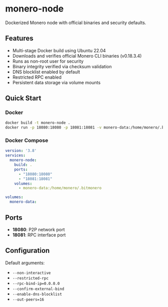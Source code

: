 # monero-node

Dockerized Monero node with official binaries and security defaults.

## Features

- Multi-stage Docker build using Ubuntu 22.04
- Downloads and verifies official Monero CLI binaries (v0.18.3.4)
- Runs as non-root user for security
- Binary integrity verified via checksum validation
- DNS blocklist enabled by default
- Restricted RPC enabled
- Persistent data storage via volume mounts

## Quick Start

### Docker
```bash
docker build -t monero-node .
docker run -p 18080:18080 -p 18081:18081 -v monero-data:/home/monero/.bitmonero monero-node
```

### Docker Compose
```yaml
version: '3.8'
services:
  monero-node:
    build: .
    ports:
      - "18080:18080"
      - "18081:18081"
    volumes:
      - monero-data:/home/monero/.bitmonero

volumes:
  monero-data:
```

## Ports

- **18080**: P2P network port
- **18081**: RPC interface port

## Configuration

Default arguments:
- `--non-interactive`
- `--restricted-rpc`
- `--rpc-bind-ip=0.0.0.0`
- `--confirm-external-bind`
- `--enable-dns-blocklist`
- `--out-peers=16`

